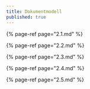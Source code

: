```yaml
---
title: Dokumentmodell
published: true
---
```


{% page-ref page="2.1.md" %}

{% page-ref page="2.2.md" %}

{% page-ref page="2.3.md" %}

{% page-ref page="2.4.md" %}

{% page-ref page="2.5.md" %}





